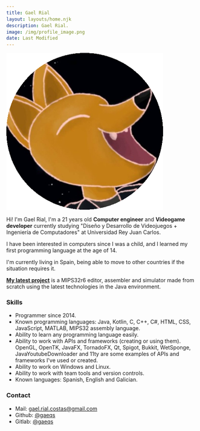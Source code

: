 ```yaml
---
title: Gael Rial
layout: layouts/home.njk
description: Gael Rial.
image: /img/profile_image.png
date: Last Modified
---
```


<div class="profile-image">
  <img src="/img/profile_image.png" alt="Profile">
</div>

Hi! I'm Gael Rial, I'm a 21 years old **Computer engineer** and **Videogame developer** currently studying "Diseño y Desarrollo de Videojuegos + Ingeniería de Computadores" at Universidad Rey Juan Carlos.

I have been interested in computers since I was a child, and I learned my first programming language at the age of 14.

I'm currently living in Spain, being able to move to other countries if the situation requires it.

**[My latest project](/projects/JAMS/)** is a MIPS32r6 editor, assembler and simulator made from scratch using the latest technologies in the Java environment.

### Skills

- Programmer since 2014.
- Known programming languages: Java, Kotlin, C, C++, C#, HTML, CSS, JavaScript, MATLAB, MIPS32 assembly language.
- Ability to learn any programming language easily.
- Ability to work with APIs and frameworks (creating or using them). OpenGL, OpenTK, JavaFX, TornadoFX, Qt, Spigot, Bukkit, WetSponge, JavaYoutubeDownloader and 11ty are some examples of APIs and frameworks I've used or created.
- Ability to work on Windows and Linux.
- Ability to work with team tools and version controls.
- Known languages: Spanish, English and Galician.

### Contact

- Mail: gael.rial.costas@gmail.com
- Github: [@gaeqs](https://github.com/gaeqs)
- Gitlab: [@gaeqs](https://gitlab.com/gaeqs)
